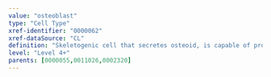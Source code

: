 ```yaml
---
value: "osteoblast"
type: "Cell Type"
xref-identifier: "0000062"
xref-dataSource: "CL"
definition: "Skeletogenic cell that secretes osteoid, is capable of producing mineralized (hydroxyapatite) matrix, is located adjacent to or within osteoid tissue, and arises from the transformation of a preosteoblast cell.|non-encoded relationships from VSAO - capable_of_producing VSAO:0000020"
level: "Level 4+"
parents: [0000055,0011026,0002320]
---
```

